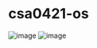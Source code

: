 # csa0421-os
![image](https://user-images.githubusercontent.com/114128307/235826735-bd98806c-76af-4318-8714-956734dcb0f9.png)
![image](https://user-images.githubusercontent.com/114128307/235827604-d5412e3c-db28-4e46-af89-681273adc952.png)

